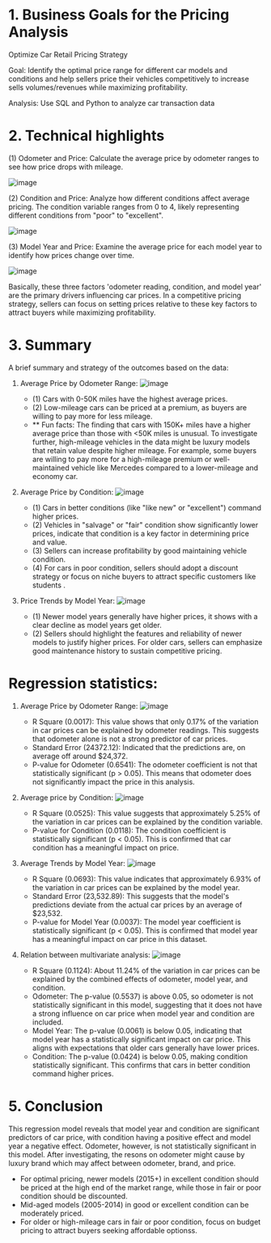 
# 1.	Business Goals for the Pricing Analysis
Optimize Car Retail Pricing Strategy

Goal: Identify the optimal price range for different car models and conditions and help sellers price their vehicles competitively to increase sells volumes/revenues while maximizing profitability.

Analysis: Use SQL and Python to analyze car transaction data


# 2.	Technical highlights

(1)	Odometer and Price:
Calculate the average price by odometer ranges to see how price drops with mileage.

![image](https://github.com/user-attachments/assets/69d168d5-700c-4233-950f-756a36ba3d0e)


(2)	Condition and Price:
Analyze how different conditions affect average pricing. The condition variable ranges from 0 to 4, likely representing different conditions from "poor" to "excellent".

![image](https://github.com/user-attachments/assets/e6243595-b881-4132-a3e5-edba6019dec7)


(3)	Model Year and Price:
Examine the average price for each model year to identify how prices change over time.

![image](https://github.com/user-attachments/assets/70ed8e80-b8cb-4476-8be1-5b6ec2f5ff78)


Basically, these three factors 'odometer reading, condition, and model year' are the primary drivers influencing car prices. In a competitive pricing strategy, sellers can focus on setting prices relative to these key factors to attract buyers while maximizing profitability.

# 3.	Summary

A brief summary and strategy of the outcomes based on the data:

1. Average Price by Odometer Range:
   ![image](https://github.com/user-attachments/assets/fd2159df-7e0d-4d3e-b6a5-b918f45b8ba7)

   - (1) Cars with 0-50K miles have the highest average prices.
   - (2) Low-mileage cars can be priced at a premium, as buyers are willing to pay more for less mileage.
   - ** Fun facts: The finding that cars with 150K+ miles have a higher average price than those with <50K miles is unusual. To investigate further, high-mileage vehicles in the data might be luxury models that retain value despite higher mileage. For example, some buyers are willing to pay more for a high-mileage premium or well-maintained vehicle like Mercedes compared to a lower-mileage and economy car.

2. Average Price by Condition:
   ![image](https://github.com/user-attachments/assets/ffa43cca-da04-40ae-ba33-1ee0cd19941c)

   - (1) Cars in better conditions (like "like new" or "excellent") command higher prices.
   - (2) Vehicles in "salvage" or "fair" condition show significantly lower prices, indicate that condition is a key factor in determining price and value.
   - (3) Sellers can increase profitability by good maintaining vehicle condition.
   - (4) For cars in poor condition, sellers should adopt a discount strategy or focus on niche buyers to attract specific customers like students .

3. Price Trends by Model Year:
   ![image](https://github.com/user-attachments/assets/752d59b8-439c-4e82-a70c-20692ba4471d)

   - (1) Newer model years generally have higher prices, it shows with a clear decline as model years get older.
   - (2) Sellers should highlight the features and reliability of newer models to justify higher prices. For older cars, sellers can emphasize good maintenance history to sustain competitive pricing.

# Regression statistics:
1. Average Price by Odometer Range:
   ![image](https://github.com/user-attachments/assets/3689a50b-d919-4fb5-af9e-86ac4a512906)
   
   - R Square (0.0017): This value shows that only 0.17% of the variation in car prices can be explained by odometer readings. This suggests that odometer alone is not a strong predictor of car prices.
   - Standard Error (24372.12): Indicated that the predictions are, on average off around $24,372.
   - P-value for Odometer (0.6541): The odometer coefficient is not that statistically significant (p > 0.05). This means that odometer does not significantly impact the price in this analysis.

3. Average price by Condition:
   ![image](https://github.com/user-attachments/assets/2cbdf0ea-b50a-4cd6-a56c-172e3952c95b)

   - R Square (0.0525): This value suggests that approximately 5.25% of the variation in car prices can be explained by the condition variable.
   - P-value for Condition (0.0118): The condition coefficient is statistically significant (p < 0.05). This is confirmed that car condition has a meaningful impact on price.

4. Average Trends by Model Year:
   ![image](https://github.com/user-attachments/assets/29d2fb39-243e-4a79-9b60-b1cb5e230e4b)

   - R Square (0.0693): This value indicates that approximately 6.93% of the variation in car prices can be explained by the model year. 
   - Standard Error (23,532.89): This suggests that the model's predictions deviate from the actual car prices by an average of $23,532.
   - P-value for Model Year (0.0037): The model year coefficient is statistically significant (p < 0.05). This is confirmed that model year has a meaningful impact on car price in this dataset.

5. Relation between multivariate analysis:
   ![image](https://github.com/user-attachments/assets/751a574b-cb47-4b48-8ec4-f960607ce99f)

   - R Square (0.1124): About 11.24% of the variation in car prices can be explained by the combined effects of odometer, model year, and condition.
   - Odometer: The p-value (0.5537) is above 0.05, so odometer is not statistically significant in this model, suggesting that it does not have a strong influence on car price when model year and condition are included.
   - Model Year: The p-value (0.0061) is below 0.05, indicating that model year has a statistically significant impact on car price. This aligns with expectations that older cars generally have lower prices.
   - Condition: The p-value (0.0424) is below 0.05, making condition statistically significant. This confirms that cars in better condition command higher prices.
  

# 5. Conclusion
This regression model reveals that model year and condition are significant predictors of car price, with condition having a positive effect and model year a negative effect. Odometer, however, is not statistically significant in this model. After investigating, the resons on odometer might cause by luxury brand which may affect between odometer, brand, and price.
   - For optimal pricing, newer models (2015+) in excellent condition should be priced at the high end of the market range, while those in fair or poor condition should be discounted.
   - Mid-aged models (2005-2014) in good or excellent condition can be moderately priced.
   - For older or high-mileage cars in fair or poor condition, focus on budget pricing to attract buyers seeking affordable optionss. 
